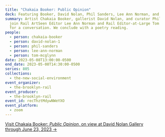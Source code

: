 ```yaml
---
title: "Chakaia Booker: Public Opinion"
deck: Featuring Booker, David Nolan, Phil Sanders, Lee Ann Norman, and Tom McGlynn
summary: Artist Chakaia Booker, gallerist David Nolan, and curator Phil Sanders
  join Rail ArtSeen Editor Lee Ann Norman and Rail Editor-at-Large Tom McGlynn
  for a conversation. We conclude with a poetry reading.
people:
  - person: chakaia-booker
  - person: david-nolan-1
  - person: phil-sanders
  - person: lee-ann-norman
  - person: tom-mcglynn
date: 2023-05-08T13:00:00-0500
end_date: 2023-05-08T14:30:00-0500
series: 805
collections:
  - the-new-social-environment
event_organizer:
  - the-brooklyn-rail
event_producer:
  - the-brooklyn-rail
event_id: recThztMdywNWeYXO
event_platform:
  - zoom
---
```

[V﻿isit Chakaia Booker: *Public Opinion*, on view at David Nolan Gallery through June 23, 2023 →](https://www.davidnolangallery.com/exhibitions/chakaia-booker-public-opinion)